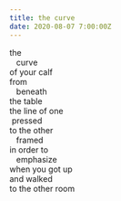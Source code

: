 ```yaml
---
title: the curve
date: 2020-08-07 7:00:00Z
---
```


the  
&nbsp;&nbsp;&nbsp;curve  
of your calf  
from  
&nbsp;&nbsp;&nbsp;beneath  
the table  
the line of one  
&nbsp;pressed  
to the other  
&nbsp;&nbsp;&nbsp;framed  
in order to  
&nbsp;&nbsp;&nbsp;emphasize  
when you got up  
and walked  
to the other room